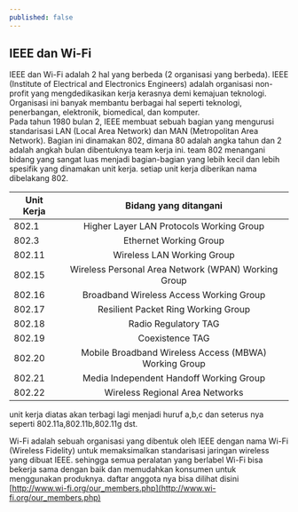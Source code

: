 ```yaml
---
published: false
---
```

## IEEE dan Wi-Fi

IEEE dan Wi-Fi adalah 2 hal yang berbeda (2 organisasi yang berbeda). IEEE (Institute of Electrical and Electronics Engineers) adalah organisasi non-profit yang mengdedikasikan kerja kerasnya demi kemajuan teknologi. Organisasi ini banyak membantu berbagai hal seperti teknologi, penerbangan, elektronik, biomedical, dan komputer.  
Pada tahun 1980 bulan 2, IEEE membuat sebuah bagian yang mengurusi standarisasi LAN (Local Area Network) dan MAN (Metropolitan Area Network). Bagian ini dinamakan 802, dimana 80 adalah angka tahun dan 2 adalah angkah bulan dibentuknya team kerja ini. team 802 menangani bidang yang sangat luas menjadi bagian-bagian yang lebih kecil dan lebih spesifik yang dinamakan unit kerja. setiap unit kerja diberikan nama dibelakang 802.

| Unit Kerja        | Bidang yang ditangani           | 
| ------------- |:-------------:| 
| 802.1 | Higher Layer LAN Protocols Working Group | 
| 802.3  | Ethernet Working Group | 
| 802.11   | Wireless LAN Working Group |
| 802.15   | Wireless Personal Area Network (WPAN) Working Group | 
| 802.16  | Broadband Wireless Access Working Group | 
| 802.17   | Resilient Packet Ring Working Group | 
| 802.18   | Radio Regulatory TAG |
| 802.19   | Coexistence TAG | 
| 802.20   | Mobile Broadband Wireless Access (MBWA) Working Group | 
| 802.21   | Media Independent Handoff Working Group | 
| 802.22   | Wireless Regional Area Networks | 

unit kerja diatas akan terbagi lagi menjadi huruf a,b,c dan seterus nya seperti 802.11a,802.11b,802.11g dst.  

Wi-Fi adalah sebuah organisasi yang dibentuk oleh IEEE dengan nama Wi-Fi (Wireless Fidelity) untuk memaksimalkan standarisasi jaringan wireless yang dibuat IEEE.  sehingga semua peralatan yang berlabel Wi-Fi bisa bekerja sama dengan baik dan memudahkan konsumen untuk menggunakan produknya. daftar anggota nya bisa dilihat disini [http://www.wi-fi.org/our_members.php](http://www.wi-fi.org/our_members.php) 